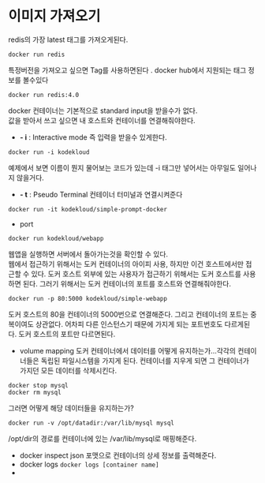 # 이미지 가져오기
redis의 가장 latest 태그를 가져오게된다.
```
docker run redis
```
특정버전을 가져오고 싶으면 Tag를 사용하면된다 . docker hub에서 지원되는 태그 정보를 볼수있다   
```
docker run redis:4.0
```

docker 컨테이너는 기본적으로 standard input을 받을수가 없다.   
값을 받아서 쓰고 싶으면 내 호스트와 컨테이너를 연결해줘야한다.   

- <b>- i</b> : Interactive mode 즉 입력을 받을수 있게한다.
```
docker run -i kodekloud
```
예제에서 보면 이름이 뭔지 물어보는 코드가 있는데 -i 태그만 넣어서는 아무일도 일어나지 않을거다. 
- <b>- t</b> : Pseudo Terminal 컨테이너 터미널과 연결시켜준다
```
docker run -it kodekloud/simple-prompt-docker
```
- port
```
docker run kodekloud/webapp
```
웹앱을 실행하면 서버에서 돌아가는것을 확인할 수 있다.   
웹에서 접근하기 위해서는 도커 컨테이너의 아이피 사용, 하지만 이건 호스트에서만 접근할 수 있다. 도커 호스트 외부에 있는 사용자가 접근하기 
위해서는 도커 호스트를 사용하면 된다. 그러기 위해서는 도커 컨테이너의 포트를 호스트와 연결해줘야한다.
```
docker run -p 80:5000 kodekloud/simple-webapp
```
도커 호스트의 80을 컨테이너의 5000번으로 연결해준다. 그리고 컨테이너의 포트는 중복이여도 상관없다. 어차피 다른 인스턴스기 때문에
가지게 되는 포트번호도 다르게된다. 도커 호스트의 포트만 다르면된다.
- volume mapping
도커 컨테이너에서 데이터를 어떻게 유지하는가...각각의 컨테이너들은 독립된 파일시스템을 가지게 된다. 컨테이너를 지우게 되면 그 컨테이너가 가지던
모든 데이터를 삭제시킨다.
```
docker stop mysql
docker rm mysql
```
그러면 어떻게 해당 데이터들을 유지하는가?
```
docker run -v /opt/datadir:/var/lib/mysql mysql
```
/opt/dir의 경로를 컨테이너에 있는 /var/lib/mysql로 매핑해준다.
- docker inspect
json 포맷으로 컨테이너의 상세 정보를 출력해준다.
- docker logs
```docker logs [container name]```
- 
